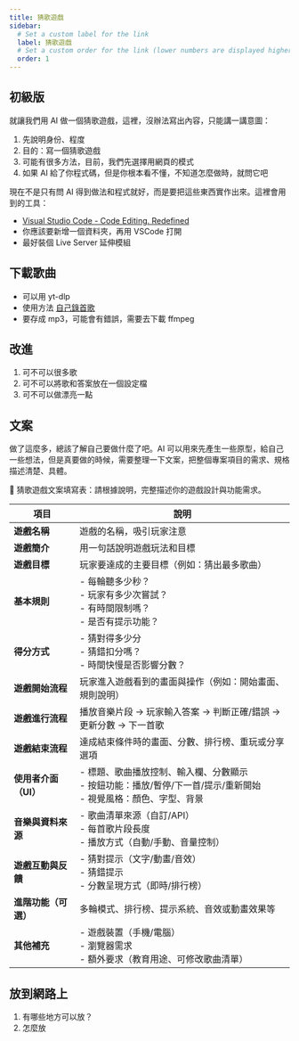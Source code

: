 ```yaml
---
title: 猜歌遊戲
sidebar:
  # Set a custom label for the link
  label: 猜歌遊戲
  # Set a custom order for the link (lower numbers are displayed higher up)
  order: 1
---
```


## 初級版

就讓我們用 AI 做一個猜歌遊戲，這裡，沒辦法寫出內容，只能講一講意圖：

1. 先說明身份、程度
2. 目的：寫一個猜歌遊戲
3. 可能有很多方法，目前，我們先選擇用網頁的模式
4. 如果 AI 給了你程式碼，但是你根本看不懂，不知道怎麼做時，就問它吧

現在不是只有問 AI 得到做法和程式就好，而是要把這些東西實作出來。這裡會用到的工具：

- [Visual Studio Code - Code Editing. Redefined](https://code.visualstudio.com/)
- 你應該要新增一個資料夾，再用 VSCode 打開
- 最好裝個 Live Server 延伸模組

## 下載歌曲

- 可以用 yt-dlp
- 使用方法 [自己錄首歌](/misc/recording)
- 要存成 mp3，可能會有錯誤，需要去下載 ffmpeg

## 改進

1. 可不可以很多歌
2. 可不可以將歌和答案放在一個設定檔
3. 可不可以做漂亮一點

## 文案

做了這麼多，總該了解自己要做什麼了吧。AI 可以用來先產生一些原型，給自己一些想法，但是真要做的時候，需要整理一下文案，把整個專案項目的需求、規格描述清楚、具體。


🎵 猜歌遊戲文案填寫表：請根據說明，完整描述你的遊戲設計與功能需求。

| **項目**             | **說明**                                                                                                             |
| -------------------- | -------------------------------------------------------------------------------------------------------------------- |
| **遊戲名稱**         | 遊戲的名稱，吸引玩家注意                                                                                             |
| **遊戲簡介**         | 用一句話說明遊戲玩法和目標                                                                                           |
| **遊戲目標**         | 玩家要達成的主要目標（例如：猜出最多歌曲）                                                                           |
| **基本規則**         | - 每輪聽多少秒？<br>- 玩家有多少次嘗試？<br>- 有時間限制嗎？<br>- 是否有提示功能？                                   |
| **得分方式**         | - 猜對得多少分<br>- 猜錯扣分嗎？<br>- 時間快慢是否影響分數？                                                         |
| **遊戲開始流程**     | 玩家進入遊戲看到的畫面與操作（例如：開始畫面、規則說明）                                                             |
| **遊戲進行流程**     | 播放音樂片段 → 玩家輸入答案 → 判斷正確/錯誤 → 更新分數 → 下一首歌                                                    |
| **遊戲結束流程**     | 達成結束條件時的畫面、分數、排行榜、重玩或分享選項                                                                   |
| **使用者介面（UI）** | - 標題、歌曲播放控制、輸入欄、分數顯示<br>- 按鈕功能：播放/暫停/下一首/提示/重新開始<br>- 視覺風格：顏色、字型、背景 |
| **音樂與資料來源**   | - 歌曲清單來源（自訂/API）<br>- 每首歌片段長度<br>- 播放方式（自動/手動、音量控制）                                  |
| **遊戲互動與反饋**   | - 猜對提示（文字/動畫/音效）<br>- 猜錯提示<br>- 分數呈現方式（即時/排行榜）                                          |
| **進階功能（可選）** | 多輪模式、排行榜、提示系統、音效或動畫效果等                                                                         |
| **其他補充**         | - 遊戲裝置（手機/電腦）<br>- 瀏覽器需求<br>- 額外要求（教育用途、可修改歌曲清單）                                    |

## 放到網路上

1. 有哪些地方可以放？
2. 怎麼放
